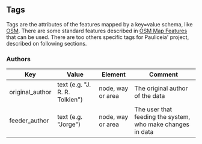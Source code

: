## Tags

Tags are the attributes of the features mapped by a key=value schema, like [OSM](http://wiki.openstreetmap.org/wiki/Tags).
There are some standard features described in [OSM Map Features](http://wiki.openstreetmap.org/wiki/Map_Features) that can be used.
There are too others specific tags for Pauliceia' project, described on following sections.


### Authors

| Key                            | Value                          | Element              | Comment                                                      |
| ------------------------------ | ------------------------------ | -------------------- | ------------------------------------------------------------ |
| original_author                | text (e.g. "J. R. R. Tolkien") | node, way or area    | The original author of the data                              |
| feeder_author                  | text (e.g. "Jorge")            | node, way or area    | The user that feeding the system, who make changes in data   |
